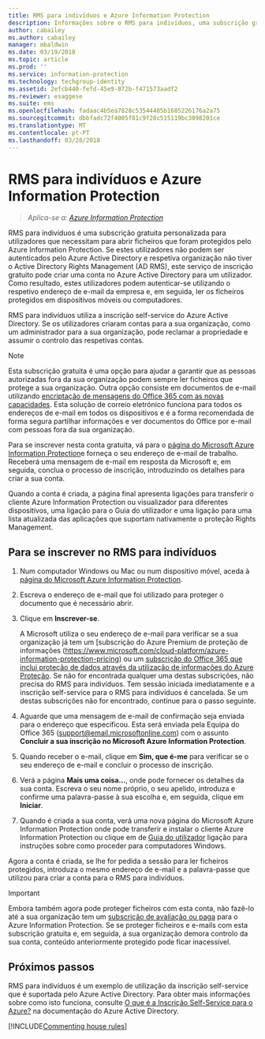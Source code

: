 ```yaml
---
title: RMS para indivíduos e Azure Information Protection
description: Informações sobre o RMS para indivíduos, uma subscrição gratuita personalizada para os utilizadores que foram enviados ficheiros protegidos, mas estes utilizadores não podem ser autenticados porque o respetivo departamento de TI não gere uma conta para os mesmos no Azure.
author: cabailey
ms.author: cabailey
manager: mbaldwin
ms.date: 03/19/2018
ms.topic: article
ms.prod: ''
ms.service: information-protection
ms.technology: techgroup-identity
ms.assetid: 2efcb440-fefd-45e9-872b-f471573aadf2
ms.reviewer: esaggese
ms.suite: ems
ms.openlocfilehash: fadaac4b5ea7828c53544485b1685226176a2a75
ms.sourcegitcommit: dbbfadc72f4005f81c9f28c515119bc3098201ce
ms.translationtype: MT
ms.contentlocale: pt-PT
ms.lasthandoff: 03/28/2018
---
```

# <a name="rms-for-individuals-and-azure-information-protection"></a>RMS para indivíduos e Azure Information Protection

>*Aplica-se a: [Azure Information Protection](https://azure.microsoft.com/pricing/details/information-protection)*

RMS para indivíduos é uma subscrição gratuita personalizada para utilizadores que necessitam para abrir ficheiros que foram protegidos pelo Azure Information Protection. Se estes utilizadores não podem ser autenticados pelo Azure Active Directory e respetiva organização não tiver o Active Directory Rights Management (AD RMS), este serviço de inscrição gratuito pode criar uma conta no Azure Active Directory para um utilizador. Como resultado, estes utilizadores podem autenticar-se utilizando o respetivo endereço de e-mail da empresa e, em seguida, ler os ficheiros protegidos em dispositivos móveis ou computadores.

RMS para indivíduos utiliza a inscrição self-service do Azure Active Directory. Se os utilizadores criaram contas para a sua organização, como um administrador para a sua organização, pode reclamar a propriedade e assumir o controlo das respetivas contas. 


> [!NOTE]
> Esta subscrição gratuita é uma opção para ajudar a garantir que as pessoas autorizadas fora da sua organização podem sempre ler ficheiros que protege a sua organização. Outra opção consiste em documentos de e-mail utilizando [encriptação de mensagens do Office 365 com as novas capacidades](https://support.office.com/article/7ff0c040-b25c-4378-9904-b1b50210d00e). Esta solução de correio eletrónico funciona para todos os endereços de e-mail em todos os dispositivos e é a forma recomendada de forma segura partilhar informações e ver documentos do Office por e-mail com pessoas fora da sua organização. 

Para se inscrever nesta conta gratuita, vá para o [página do Microsoft Azure Information Protection](https://aka.ms/rms-signup)e forneça o seu endereço de e-mail de trabalho. Receberá uma mensagem de e-mail em resposta da Microsoft e, em seguida, conclua o processo de inscrição, introduzindo os detalhes para criar a sua conta. 

Quando a conta é criada, a página final apresenta ligações para transferir o cliente Azure Information Protection ou visualizador para diferentes dispositivos, uma ligação para o Guia do utilizador e uma ligação para uma lista atualizada das aplicações que suportam nativamente o proteção Rights Management. 

## <a name="to-sign-up-for-rms-for-individuals"></a>Para se inscrever no RMS para indivíduos

1. Num computador Windows ou Mac ou num dispositivo móvel, aceda à [página do Microsoft Azure Information Protection](https://aka.ms/rms-signup).

2. Escreva o endereço de e-mail que foi utilizado para proteger o documento que é necessário abrir.

3. Clique em **Inscrever-se**.

    A Microsoft utiliza o seu endereço de e-mail para verificar se a sua organização já tem um [subscrição do Azure Premium de proteção de informações (https://www.microsoft.com/cloud-platform/azure-information-protection-pricing) ou um [subscrição do Office 365 que inclui proteção de dados através da utilização de informações do Azure Proteção](http://download.microsoft.com/download/E/C/F/ECF42E71-4EC0-48FF-AA00-577AC14D5B5C/Azure_Information_Protection_licensing_datasheet_EN-US.pdf). Se não for encontrada qualquer uma destas subscrições, não precisa do RMS para indivíduos. Tem sessão iniciada imediatamente e a inscrição self-service para o RMS para indivíduos é cancelada. Se um destas subscrições não for encontrado, continue para o passo seguinte.

4. Aguarde que uma mensagem de e-mail de confirmação seja enviada para o endereço que especificou. Esta será enviada pela Equipa do Office 365 (support@email.microsoftonline.com) com o assunto **Concluir a sua inscrição no Microsoft Azure Information Protection**.

5. Quando receber o e-mail, clique em **Sim, que é-me** para verificar se o seu endereço de e-mail e concluir o processo de inscrição.

6. Verá a página **Mais uma coisa...**, onde pode fornecer os detalhes da sua conta. Escreva o seu nome próprio, o seu apelido, introduza e confirme uma palavra-passe à sua escolha e, em seguida, clique em **Iniciar**.

7. Quando é criada a sua conta, verá uma nova página do Microsoft Azure Information Protection onde pode transferir e instalar o cliente Azure Information Protection ou clique em de [Guia do utilizador](../rms-client/client-user-guide.md) ligação para instruções sobre como proceder para computadores Windows.

Agora a conta é criada, se lhe for pedida a sessão para ler ficheiros protegidos, introduza o mesmo endereço de e-mail e a palavra-passe que utilizou para criar a conta para o RMS para indivíduos.

> [!IMPORTANT]
> Embora também agora pode proteger ficheiros com esta conta, não fazê-lo até a sua organização tem um [subscrição de avaliação ou paga](https://azure.microsoft.com/pricing/details/information-protection/) para o Azure Information Protection. Se se proteger ficheiros e e-mails com esta subscrição gratuita e, em seguida, a sua organização demora controlo da sua conta, conteúdo anteriormente protegido pode ficar inacessível.


## <a name="next-steps"></a>Próximos passos
RMS para indivíduos é um exemplo de utilização da inscrição self-service que é suportada pelo Azure Active Directory. Para obter mais informações sobre como isto funciona, consulte [O que é a Inscrição Self-Service para o Azure?](/active-directory/active-directory-self-service-signup) na documentação do Azure Active Directory.

[!INCLUDE[Commenting house rules](../includes/houserules.md)]
